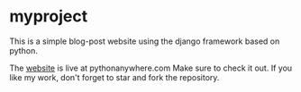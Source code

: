 # myproject
This is a simple blog-post website using the django framework based on python.

The [website](http://rupdeepfazal123.pythonanywhere.com/) is live at pythonanywhere.com
Make sure to check it out.
If you like my work, don't forget to star and fork the repository.
